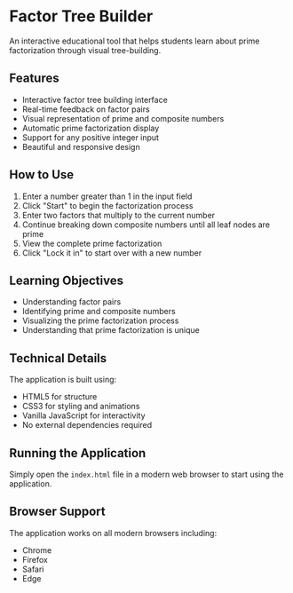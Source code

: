 # Factor Tree Builder

An interactive educational tool that helps students learn about prime factorization through visual tree-building.

## Features

- Interactive factor tree building interface
- Real-time feedback on factor pairs
- Visual representation of prime and composite numbers
- Automatic prime factorization display
- Support for any positive integer input
- Beautiful and responsive design

## How to Use

1. Enter a number greater than 1 in the input field
2. Click "Start" to begin the factorization process
3. Enter two factors that multiply to the current number
4. Continue breaking down composite numbers until all leaf nodes are prime
5. View the complete prime factorization
6. Click "Lock it in" to start over with a new number

## Learning Objectives

- Understanding factor pairs
- Identifying prime and composite numbers
- Visualizing the prime factorization process
- Understanding that prime factorization is unique

## Technical Details

The application is built using:
- HTML5 for structure
- CSS3 for styling and animations
- Vanilla JavaScript for interactivity
- No external dependencies required

## Running the Application

Simply open the `index.html` file in a modern web browser to start using the application.

## Browser Support

The application works on all modern browsers including:
- Chrome
- Firefox
- Safari
- Edge 